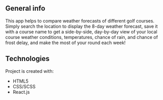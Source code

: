 ## General info
This app helps to compare weather forecasts of different golf courses. Simply search the location to display the 8-day weather forecast, save it with a course name to get a side-by-side, day-by-day view of your local course weather conditions, temperatures, chance of rain, and chance of frost delay, and make the most of your round each week!
	
## Technologies
Project is created with:
* HTML5
* CSS/SCSS
* React.js
